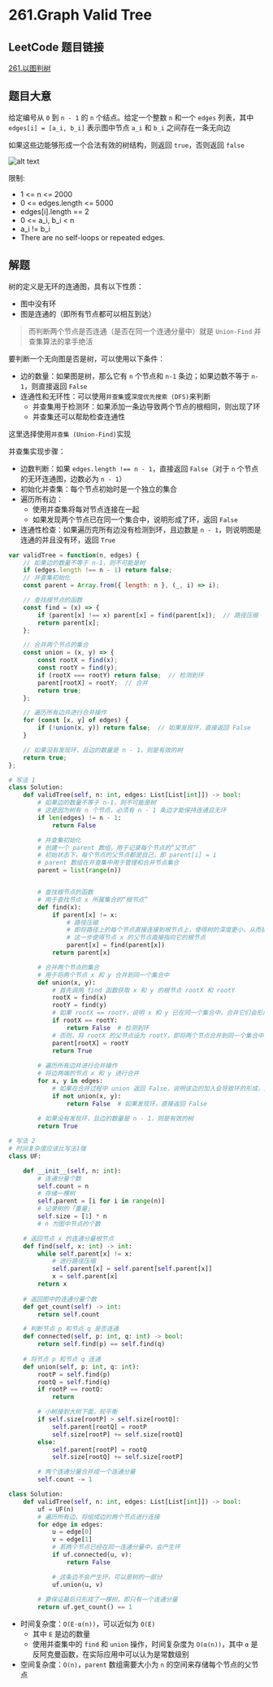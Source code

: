 # 261.Graph Valid Tree

## LeetCode 题目链接

[261.以图判树](https://leetcode.cn/problems/graph-valid-tree/)

## 题目大意

给定编号从 `0` 到 `n - 1` 的 `n` 个结点。给定一个整数 `n` 和一个 `edges` 列表，其中 `edges[i] = [a_i, b_i]` 表示图中节点 `a_i` 和 `b_i` 之间存在一条无向边

如果这些边能够形成一个合法有效的树结构，则返回 `true`，否则返回 `false`

![alt text](images/example261.png)

限制:
- 1 <= n <= 2000
- 0 <= edges.length <= 5000
- edges[i].length == 2
- 0 <= a_i, b_i < n
- a_i != b_i
- There are no self-loops or repeated edges.

## 解题

树的定义是无环的连通图，具有以下性质：
- 图中没有环
- 图是连通的（即所有节点都可以相互到达）

> 而判断两个节点是否连通（是否在同一个连通分量中）就是 `Union-Find` 并查集算法的拿手绝活

要判断一个无向图是否是树，可以使用以下条件：
- 边的数量：如果图是树，那么它有 `n` 个节点和 `n-1` 条边；如果边数不等于 `n-1`，则直接返回 `False`
- 连通性和无环性：可以使用`并查集`或`深度优先搜索 (DFS)`来判断
  - 并查集用于检测环：如果添加一条边导致两个节点的根相同，则出现了环
  - 并查集还可以帮助检查连通性

这里选择使用`并查集 (Union-Find)`实现

并查集实现步骤：
- 边数判断：如果 `edges.length !== n - 1`，直接返回 `False`（对于 `n` 个节点的无环连通图，边数必为 `n - 1`）
- 初始化并查集：每个节点初始时是一个独立的集合
- 遍历所有边：
  - 使用并查集将每对节点连接在一起
  - 如果发现两个节点已在同一个集合中，说明形成了环，返回 `False`
- 连通性检查：如果遍历完所有边没有检测到环，且边数是 `n - 1`，则说明图是连通的并且没有环，返回 `True`

```js
var validTree = function(n, edges) {
    // 如果边的数量不等于 n-1，则不可能是树
    if (edges.length !== n - 1) return false;
    // 并查集初始化
    const parent = Array.from({ length: n }, (_, i) => i);

    // 查找根节点的函数
    const find = (x) => {
        if (parent[x] !== x) parent[x] = find(parent[x]);  // 路径压缩
        return parent[x];
    };

    // 合并两个节点的集合
    const union = (x, y) => {
        const rootX = find(x);
        const rootY = find(y);
        if (rootX === rootY) return false;  // 检测到环
        parent[rootX] = rootY;  // 合并
        return true;
    };

    // 遍历所有边并进行合并操作
    for (const [x, y] of edges) {
        if (!union(x, y)) return false;  // 如果发现环，直接返回 False
    }

    // 如果没有发现环，且边的数量是 n - 1，则是有效的树
    return true;
};
```
```python
# 写法 1
class Solution:
    def validTree(self, n: int, edges: List[List[int]]) -> bool:
        # 如果边的数量不等于 n-1，则不可能是树
        # 这是因为树有 n 个节点，必须有 n - 1 条边才能保持连通且无环
        if len(edges) != n - 1:
            return False

        # 并查集初始化
        # 创建一个 parent 数组，用于记录每个节点的“父节点”
        # 初始状态下，每个节点的父节点都是自己，即 parent[i] = i
        # parent 数组在并查集中用于管理和合并节点集合
        parent = list(range(n))


        # 查找根节点的函数
        # 用于查找节点 x 所属集合的“根节点”
        def find(x):
            if parent[x] != x:
                # 路径压缩
                # 即将路径上的每个节点直接连接到根节点上，使得树的深度更小，从而提高查找效率
                # 这一步使得节点 x 的父节点直接指向它的根节点
                parent[x] = find(parent[x])  
            return parent[x]

        # 合并两个节点的集合
        # 用于将两个节点 x 和 y 合并到同一个集合中
        def union(x, y):
            # 首先调用 find 函数获取 x 和 y 的根节点 rootX 和 rootY
            rootX = find(x)
            rootY = find(y)
            # 如果 rootX == rootY，说明 x 和 y 已在同一个集合中，合并它们会形成环，因此返回 False 表示图中存在环
            if rootX == rootY:
                return False  # 检测到环
            # 否则，将 rootX 的父节点设为 rootY，即将两个节点合并到同一个集合中，并返回 True
            parent[rootX] = rootY  
            return True
        
        # 遍历所有边并进行合并操作
        # 将边两端的节点 x 和 y 进行合并
        for x, y in edges:
            # 如果在合并过程中 union 返回 False，说明该边的加入会导致环的形成，因此可以立即返回 False
            if not union(x, y):
                return False  # 如果发现环，直接返回 False
        
        # 如果没有发现环，且边的数量是 n - 1，则是有效的树
        return True

# 写法 2
# 时间复杂度应该比写法1强
class UF:

    def __init__(self, n: int):
        # 连通分量个数
        self.count = n
        # 存储一棵树
        self.parent = [i for i in range(n)]
        # 记录树的「重量」
        self.size = [1] * n
        # n 为图中节点的个数

    # 返回节点 x 的连通分量根节点
    def find(self, x: int) -> int:
        while self.parent[x] != x:
            # 进行路径压缩
            self.parent[x] = self.parent[self.parent[x]]
            x = self.parent[x]
        return x
    
    # 返回图中的连通分量个数
    def get_count(self) -> int:
        return self.count

    # 判断节点 p 和节点 q 是否连通
    def connected(self, p: int, q: int) -> bool:
        return self.find(p) == self.find(q)
    
    # 将节点 p 和节点 q 连通
    def union(self, p: int, q: int):
        rootP = self.find(p)
        rootQ = self.find(q)
        if rootP == rootQ:
            return

        # 小树接到大树下面，较平衡
        if self.size[rootP] > self.size[rootQ]:
            self.parent[rootQ] = rootP
            self.size[rootP] += self.size[rootQ]
        else:
            self.parent[rootP] = rootQ
            self.size[rootQ] += self.size[rootP]

        # 两个连通分量合并成一个连通分量
        self.count -= 1

class Solution:
    def validTree(self, n: int, edges: List[List[int]]) -> bool:
        uf = UF(n)
        # 遍历所有边，将组成边的两个节点进行连接
        for edge in edges:
            u = edge[0]
            v = edge[1]
            # 若两个节点已经在同一连通分量中，会产生环
            if uf.connected(u, v): 
                return False

            # 这条边不会产生环，可以是树的一部分
            uf.union(u, v) 
        
        # 要保证最后只形成了一棵树，即只有一个连通分量
        return uf.get_count() == 1
```

- 时间复杂度：`O(E⋅α(n))`，可以近似为 `O(E)`
  - 其中 `E` 是边的数量
  - 使用并查集中的 `find` 和 `union` 操作，时间复杂度为 `O(α(n))`，其中 `α` 是反阿克曼函数，在实际应用中可以认为是常数级别
- 空间复杂度：`O(n)`，`parent` 数组需要大小为 `n` 的空间来存储每个节点的父节点

